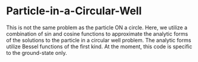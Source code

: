 # Particle-in-a-Circular-Well
This is not the same problem as the particle ON a circle.
Here, we utilize a combination of sin and cosine functions to approximate the analytic forms of the solutions to the particle in a circular well problem. The analytic forms utilize Bessel functions of the first kind. At the moment, this code is specific to the ground-state only.
